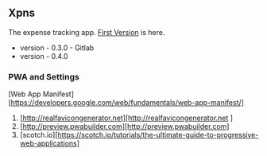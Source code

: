 ## Xpns

The expense tracking app. [First Version][ref1] is here.

 - version - 0.3.0 - Gitlab
 - version - 0.4.0
 


### PWA and Settings

[Web App Manifest][https://developers.google.com/web/fundamentals/web-app-manifest/]


1. [http://realfavicongenerator.net][http://realfavicongenerator.net ]
2. [http://preview.pwabuilder.com][http://preview.pwabuilder.com]
3. [scotch.io][https://scotch.io/tutorials/the-ultimate-guide-to-progressive-web-applications]          










[ref1]: https://github.com/saumya/FirebaseHostingTest

 

